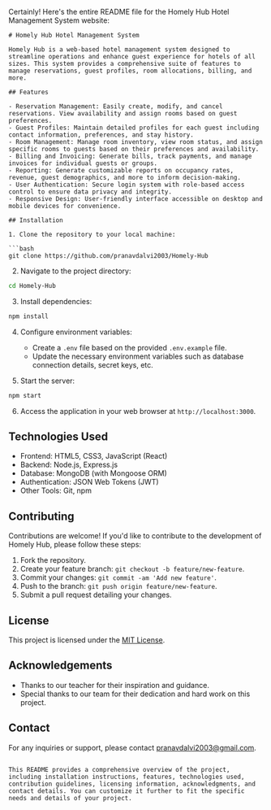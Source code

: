 Certainly! Here's the entire README file for the Homely Hub Hotel Management System website:

```
# Homely Hub Hotel Management System

Homely Hub is a web-based hotel management system designed to streamline operations and enhance guest experience for hotels of all sizes. This system provides a comprehensive suite of features to manage reservations, guest profiles, room allocations, billing, and more.

## Features

- Reservation Management: Easily create, modify, and cancel reservations. View availability and assign rooms based on guest preferences.
- Guest Profiles: Maintain detailed profiles for each guest including contact information, preferences, and stay history.
- Room Management: Manage room inventory, view room status, and assign specific rooms to guests based on their preferences and availability.
- Billing and Invoicing: Generate bills, track payments, and manage invoices for individual guests or groups.
- Reporting: Generate customizable reports on occupancy rates, revenue, guest demographics, and more to inform decision-making.
- User Authentication: Secure login system with role-based access control to ensure data privacy and integrity.
- Responsive Design: User-friendly interface accessible on desktop and mobile devices for convenience.

## Installation

1. Clone the repository to your local machine:

```bash
git clone https://github.com/pranavdalvi2003/Homely-Hub
```

2. Navigate to the project directory:

```bash
cd Homely-Hub
```

3. Install dependencies:

```bash
npm install
```

4. Configure environment variables:

   - Create a `.env` file based on the provided `.env.example` file.
   - Update the necessary environment variables such as database connection details, secret keys, etc.

5. Start the server:

```bash
npm start
```

6. Access the application in your web browser at `http://localhost:3000`.

## Technologies Used

- Frontend: HTML5, CSS3, JavaScript (React)
- Backend: Node.js, Express.js
- Database: MongoDB (with Mongoose ORM)
- Authentication: JSON Web Tokens (JWT)
- Other Tools: Git, npm

## Contributing

Contributions are welcome! If you'd like to contribute to the development of Homely Hub, please follow these steps:

1. Fork the repository.
2. Create your feature branch: `git checkout -b feature/new-feature`.
3. Commit your changes: `git commit -am 'Add new feature'`.
4. Push to the branch: `git push origin feature/new-feature`.
5. Submit a pull request detailing your changes.

## License

This project is licensed under the [MIT License](LICENSE).

## Acknowledgements

- Thanks to our teacher for their inspiration and guidance.
- Special thanks to our team for their dedication and hard work on this project.

## Contact

For any inquiries or support, please contact pranavdalvi2003@gmail.com.
```

This README provides a comprehensive overview of the project, including installation instructions, features, technologies used, contribution guidelines, licensing information, acknowledgments, and contact details. You can customize it further to fit the specific needs and details of your project.